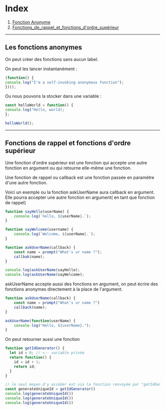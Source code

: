 # Index

1. [Fonction Anonyme](#Les-fonctions-anonymes)
2. [Fonctions_de_rappel_et_fonctions_d'ordre_supérieur](#Fonctions-de-rappel-et-fonctions-d'ordre-supérieur)

---

## Les fonctions anonymes

On peut créer des fonctions sans aucun label.

On peut les lancer instantanément :
```javascript
(function() {
console.log("I'm a self-invoking anonymous function");
})();
```

Ou nous pouvons la stocker dans une variable :
```javascript
const helloWorld = function() {
console.log("Hello, world);
};

helloWorld();
```
---

## Fonctions de rappel et fonctions d'ordre supérieur

Une fonction d'ordre supérieur est une fonction qui accepte une autre fonction en argument ou qui retourne elle-même
une fonction.

Une fonction de rappel ou callback est une fonction passée en paramètre d'une autre fonction.

Voici un exemple ou la fonction askUserName aura callback en argument. Elle pourra accepter une autre fonction en argument(
en tant que fonction de rappel)

```javascript
function sayHello(userName) {
    console.log(`hello, ${userName}.`);
}

function sayWelcome(username) {
    console.log(`Welcome, ${userName}.`);
}

function askUserName(callback) {
    const name = prompt("What's ur name ?");
    callbak(name);
}

console.log(askUserName(sayHello);
console.log(askUserName(sayWelcome);
```

askUserName accepte aussi des fonctions en argument, on peut écrire des fonctions anonymes directement à la place de l'argument.
```javascript
function askUserName(callback) {
    const name = prompt("What's ur name ?")
    callback(name);
}

askUserName(function(userName) {
    console.log("Hello, ${userName}.");
}
```

On peut retourner aussi une fonction
```javascript
function getIdGenerator() {
  let id = 0; // <-- variable privée
  return function() {
    id = id + 1;
    return id; 
  }
}

// le seul moyen d'y accéder est via la fonction renvoyée par "getIdGenerator"
const generateUniqueId = getIdGenerator()
console.log(generateUniqueId()) 
console.log(generateUniqueId())
console.log(generateUniqueId())
```
